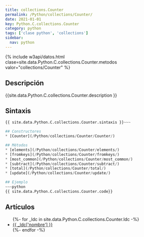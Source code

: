 ```yaml
---
title: collections.Counter
permalink: /Python/collections/Counter/
date: 2021-01-01
key: Python.C.collections.Counter
category: python
tags: ['clase python', 'collections']
sidebar: 
  nav: python
---
```


{% include w3api/datos.html clase=site.data.Python.C.collections.Counter.metodos valor="collections/Counter" %}

## Descripción
{{site.data.Python.C.collections.Counter.description }}

## Sintaxis
~~~python
{{ site.data.Python.C.collections.Counter.sintaxis }}~~~

## Constructores
* [Counter](/Python/collections/Counter/Counter/)

## Métodos
* [elements](/Python/collections/Counter/elements/)
* [fromkeys](/Python/collections/Counter/fromkeys/)
* [most_common](/Python/collections/Counter/most_common/)
* [subtract](/Python/collections/Counter/subtract/)
* [total](/Python/collections/Counter/total/)
* [update](/Python/collections/Counter/update/)

## Ejemplo
~~~python
{{ site.data.Python.C.collections.Counter.code}}
~~~

## Artículos
<ul>
{%- for _ldc in site.data.Python.C.collections.Counter.ldc -%}
   <li>
       <a href="{{_ldc['url'] }}">{{ _ldc['nombre'] }}</a>
   </li>
{%- endfor -%}
</ul>
